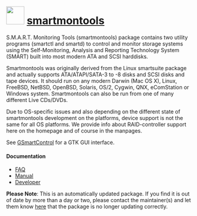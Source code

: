 # <img src="https://cdn.jsdelivr.net/gh/mkevenaar/chocolatey-packages@3a4dd0d9974844d8314af5ab64c42003132e4fe1/icons/smartmontools.png" width="48" height="48"/> [smartmontools](https://community.chocolatey.org/packages/smartmontools)

S.M.A.R.T. Monitoring Tools (smartmontools) package contains two utility programs (smartctl and smartd) to control and monitor storage systems using the Self-Monitoring, Analysis and Reporting Technology System (SMART) built into most modern ATA and SCSI harddisks.

Smartmontools was originally derived from the Linux ​smartsuite package and actually supports ATA/ATAPI/SATA-3 to -8 disks and SCSI disks and tape devices. It should run on any modern Darwin (Mac OS X), Linux, FreeBSD, NetBSD, OpenBSD, Solaris, OS/2, Cygwin, QNX, eComStation or Windows system. Smartmontools can also be run from one of many different Live CDs/DVDs.

Due to OS-specific issues and also depending on the different state of smartmontools development on the platforms, device support is not the same for all OS platforms. We provide info about RAID-controller support here on the homepage and of course in the manpages.

See [GSmartControl](https://community.chocolatey.org/packages/gsmartcontrol) for a GTK GUI interface.

#### Documentation

* [FAQ](https://www.smartmontools.org/wiki/FAQ)
* [Manual](https://www.smartmontools.org/wiki/TocDoc)
* [Developer](https://www.smartmontools.org/wiki/TocDeveloper)

**Please Note**: This is an automatically updated package. If you find it is
out of date by more than a day or two, please contact the maintainer(s) and
let them know [here](https://github.com/mkevenaar/chocolatey-packages/issues) that the package is no longer updating correctly.
